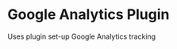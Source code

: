 Google Analytics Plugin
===============================

Uses plugin set-up Google Analytics tracking
